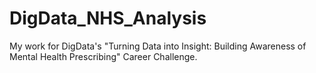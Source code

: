# DigData_NHS_Analysis
My work for DigData's "Turning Data into Insight: Building Awareness of Mental Health Prescribing" Career Challenge.
